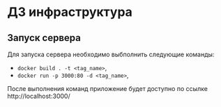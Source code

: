 # ДЗ инфраструктура

## Запуск сервера

Для запуска сервера необходимо выбполнить следующие команды:

- `docker build . -t <tag_name>`,
- `docker run -p 3000:80 -d <tag_name>`,

После выполнения команд приложение будет доступно по ссылке http://localhost:3000/



